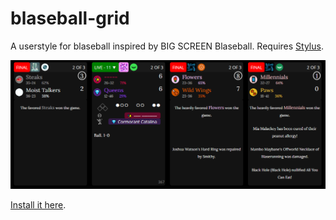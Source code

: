 # blaseball-grid
A userstyle for blaseball inspired by BIG SCREEN Blaseball. Requires [Stylus](https://add0n.com/stylus.html).

![Screenshot of blaseball games displayed small](screenshot.png)

[Install it here](https://github.com/Absotively/blaseball-grid/raw/main/blaseball-grid.user.css).

